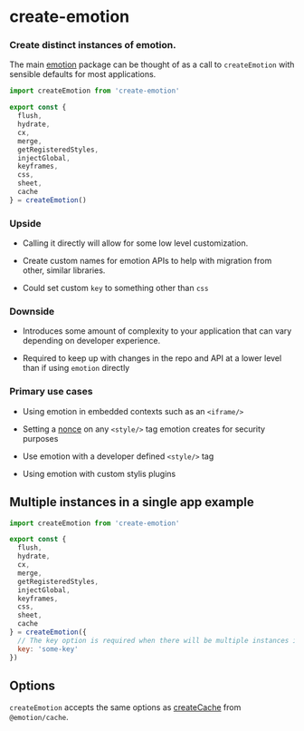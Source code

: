 # create-emotion

### Create distinct instances of emotion.

The main [emotion](https://github.com/emotion-js/emotion/tree/master/packages/emotion) package can be thought of as a call to `createEmotion` with sensible defaults for most applications.

```javascript
import createEmotion from 'create-emotion'

export const {
  flush,
  hydrate,
  cx,
  merge,
  getRegisteredStyles,
  injectGlobal,
  keyframes,
  css,
  sheet,
  cache
} = createEmotion()
```

### Upside

- Calling it directly will allow for some low level customization.

- Create custom names for emotion APIs to help with migration from other, similar libraries.

- Could set custom `key` to something other than `css`

### Downside

- Introduces some amount of complexity to your application that can vary depending on developer experience.

- Required to keep up with changes in the repo and API at a lower level than if using `emotion` directly

### Primary use cases

- Using emotion in embedded contexts such as an `<iframe/>`

- Setting a [nonce](/packages/@emotion/cache#nonce) on any `<style/>` tag emotion creates for security purposes

- Use emotion with a developer defined `<style/>` tag

- Using emotion with custom stylis plugins

## Multiple instances in a single app example

```jsx
import createEmotion from 'create-emotion'

export const {
  flush,
  hydrate,
  cx,
  merge,
  getRegisteredStyles,
  injectGlobal,
  keyframes,
  css,
  sheet,
  cache
} = createEmotion({
  // The key option is required when there will be multiple instances in a single app
  key: 'some-key'
})
```

## Options

`createEmotion` accepts the same options as [createCache](/packages/cache#options) from `@emotion/cache`.
